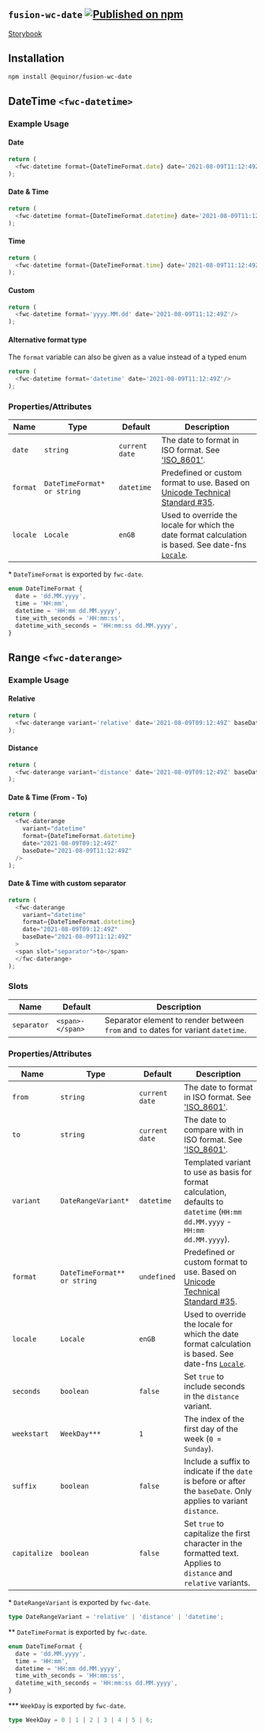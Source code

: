 <!--prettier-ignore-start-->
## `fusion-wc-date` [![Published on npm](https://img.shields.io/npm/v/@equinor/fusion-wc-date.svg)](https://www.npmjs.com/package/@equinor/fusion-wc-date)

[Storybook](https://equinor.github.io/fusion-web-components/?path=/docs/data-date)

## Installation
```sh
npm install @equinor/fusion-wc-date
```

## DateTime `<fwc-datetime>`
### Example Usage

#### Date
```ts
return (
  <fwc-datetime format={DateTimeFormat.date} date='2021-08-09T11:12:49Z'/>
);
```

#### Date & Time
```ts
return (
  <fwc-datetime format={DateTimeFormat.datetime} date='2021-08-09T11:12:49Z'/>
);
```

#### Time
```ts
return (
  <fwc-datetime format={DateTimeFormat.time} date='2021-08-09T11:12:49Z'/>
);
```

#### Custom
```ts
return (
  <fwc-datetime format='yyyy.MM.dd' date='2021-08-09T11:12:49Z'/>
);
```

#### Alternative format type
The `format` variable can also be given as a value instead of a typed enum
```ts
return (
  <fwc-datetime format='datetime' date='2021-08-09T11:12:49Z'/>
);
```

### Properties/Attributes

Name                    | Type                        | Default          | Description
---------------------   | --------------              | -----------      | -----------------
`date`                  | `string`                    | `current date`   | The date to format in ISO format. See ['ISO_8601'](https://en.wikipedia.org/wiki/ISO_8601).
`format`                | `DateTimeFormat* or string` | `datetime`       | Predefined or custom format to use. Based on [Unicode Technical Standard #35](https://www.unicode.org/reports/tr35/tr35-dates.html#Date_Field_Symbol_Table).
`locale`                | `Locale`                    | `enGB`           | Used to override the locale for which the date format calculation is based. See date-fns [`Locale`](https://date-fns.org/v2.23.0/docs/Locale).

\*  `DateTimeFormat` is exported by `fwc-date`.
```ts
enum DateTimeFormat {
  date = 'dd.MM.yyyy',
  time = 'HH:mm',
  datetime = 'HH:mm dd.MM.yyyy',
  time_with_seconds = 'HH:mm:ss',
  datetime_with_seconds = 'HH:mm:ss dd.MM.yyyy',
}
```

## Range `<fwc-daterange>`
### Example Usage

#### Relative
```ts
return (
  <fwc-daterange variant='relative' date='2021-08-09T09:12:49Z' baseDate='2021-08-09T11:12:49Z' />
);
```

#### Distance
```ts
return (
  <fwc-daterange variant='distance' date='2021-08-09T09:12:49Z' baseDate='2021-08-09T11:12:49Z' />
);
```

#### Date & Time (From - To)
```ts
return (
  <fwc-daterange
    variant="datetime"
    format={DateTimeFormat.datetime}
    date="2021-08-09T09:12:49Z"
    baseDate="2021-08-09T11:12:49Z"
  />
);
```

#### Date & Time with custom separator
```ts
return (
  <fwc-daterange
    variant="datetime"
    format={DateTimeFormat.datetime}
    date="2021-08-09T09:12:49Z"
    baseDate="2021-08-09T11:12:49Z"
  >
  <span slot="separator">to</span>
  </fwc-daterange>
);
```

### Slots
| Name          | Default                 | Description
| ------------  | ----------------------  | -----------
| `separator`   | `<span>-</span>`        | Separator element to render between `from` and `to` dates for variant `datetime`.

### Properties/Attributes

Name                    | Type                         | Default        | Description
---------------------   | --------------               | -----------    | -----------------
`from`                  | `string`                     | `current date` | The date to format in ISO format. See ['ISO_8601'](https://en.wikipedia.org/wiki/ISO_8601).
`to`                    | `string`                     | `current date` | The date to compare with in ISO format. See ['ISO_8601'](https://en.wikipedia.org/wiki/ISO_8601).
`variant`               | `DateRangeVariant*`          | `datetime`     | Templated variant to use as basis for format calculation, defaults to `datetime` (`HH:mm dd.MM.yyyy` - `HH:mm dd.MM.yyyy`).
`format`                | `DateTimeFormat** or string` | `undefined`    | Predefined or custom format to use. Based on [Unicode Technical Standard #35](https://www.unicode.org/reports/tr35/tr35-dates.html#Date_Field_Symbol_Table).
`locale`                | `Locale`                     | `enGB`         | Used to override the locale for which the date format calculation is based. See date-fns [`Locale`](https://date-fns.org/v2.23.0/docs/Locale).
`seconds`               | `boolean`                    | `false`        | Set `true` to include seconds in the `distance` variant.
`weekstart`             | `WeekDay***`                 | `1`            | The index of the first day of the week (`0 = Sunday`).
`suffix`                | `boolean`                    | `false`        | Include a suffix to indicate if the `date` is before or after the `baseDate`. Only applies to variant `distance`.
`capitalize`            | `boolean`                    | `false`        | Set `true` to capitalize the first character in the formatted text. Applies to `distance` and `relative` variants.

\*  `DateRangeVariant` is exported by `fwc-date`.
```ts
type DateRangeVariant = 'relative' | 'distance' | 'datetime';
```

\*\*  `DateTimeFormat` is exported by `fwc-date`.
```ts
enum DateTimeFormat {
  date = 'dd.MM.yyyy',
  time = 'HH:mm',
  datetime = 'HH:mm dd.MM.yyyy',
  time_with_seconds = 'HH:mm:ss',
  datetime_with_seconds = 'HH:mm:ss dd.MM.yyyy',
}
```

\*\*\*  `WeekDay` is exported by `fwc-date`.
```ts
type WeekDay = 0 | 1 | 2 | 3 | 4 | 5 | 6;
```
<!--prettier-ignore-end-->
